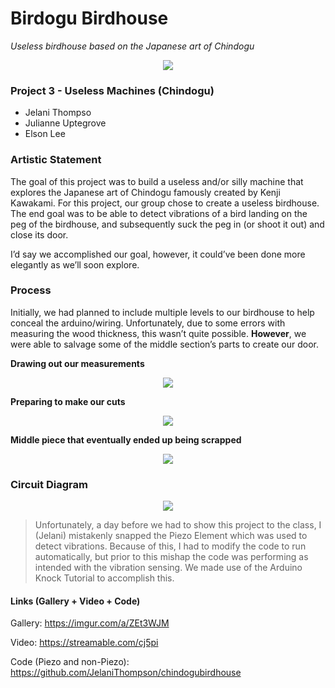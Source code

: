 # Birdogu Birdhouse

*Useless birdhouse based on the Japanese art of Chindogu*

<p align="center">
  <img src="https://i.imgur.com/jBa3Fpc.png"/>
</p>

### Project 3 - Useless Machines (Chindogu)
- Jelani Thompso
- Julianne Uptegrove 
- Elson Lee

### Artistic Statement
The goal of this project was to build a useless and/or silly machine that explores the Japanese art of Chindogu famously created by Kenji Kawakami. For this project, our group chose to create a useless birdhouse. The end goal was to be able to detect vibrations of a bird landing on the peg of the birdhouse, and subsequently suck the peg in (or shoot it out) and close its door. 

I’d say we accomplished our goal, however, it could’ve been done more elegantly as we’ll soon explore.

### Process
Initially, we had planned to include multiple levels to our birdhouse to help conceal the arduino/wiring. Unfortunately, due to some errors with measuring the wood thickness, this wasn’t quite possible. **However**, we were able to salvage some of the middle section’s parts to create our door.

**Drawing out our measurements**

<p align="center">
  <img src="https://i.imgur.com/GdBlFEA.png"/>
</p>

**Preparing to make our cuts**

<p align="center">
  <img src="https://i.imgur.com/Q4qRL9G.png"/>
</p>

**Middle piece that eventually ended up being scrapped**

<p align="center">
  <img src="https://i.imgur.com/32hzcnO.png"/>
</p>

### Circuit Diagram

<p align="center">
  <img src="https://i.imgur.com/Fcu6QM1.png"/>
</p>

> Unfortunately, a day before we had to show this project to the class, I (Jelani) mistakenly snapped the Piezo Element which was used to detect vibrations. Because of this, I had to modify the code to run automatically, but prior to this mishap the code was performing as intended with the vibration sensing. We made use of the Arduino Knock Tutorial to accomplish this.

#### Links (Gallery + Video + Code)

Gallery: https://imgur.com/a/ZEt3WJM

Video: https://streamable.com/cj5pi

Code (Piezo and non-Piezo): https://github.com/JelaniThompson/chindogubirdhouse
